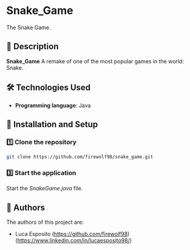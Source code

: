 # Snake_Game

The Snake Game.

## 📌 Description

**Snake_Game** A remake of one of the most popular games in the world: Snake.

## 🛠️ Technologies Used

- **Programming language**: Java

## 🚀 Installation and Setup

### 1️⃣ Clone the repository

```sh
git clone https://github.com/firewolf98/snake_game.git
```

### 3️⃣ Start the application

Start the _SnakeGame.java_ file.

## 📜 Authors

The authors of this project are:
- Luca Esposito (https://github.com/firewolf98) (https://www.linkedin.com/in/lucaesposito98/)
